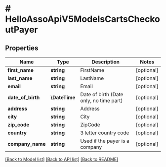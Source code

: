 # # HelloAssoApiV5ModelsCartsCheckoutPayer

## Properties

Name | Type | Description | Notes
------------ | ------------- | ------------- | -------------
**first_name** | **string** | FirstName | [optional]
**last_name** | **string** | LastName | [optional]
**email** | **string** | Email | [optional]
**date_of_birth** | **\DateTime** | Date of birth (Date only, no time part) | [optional]
**address** | **string** | Address | [optional]
**city** | **string** | City | [optional]
**zip_code** | **string** | ZipCode | [optional]
**country** | **string** | 3 letter country code | [optional]
**company_name** | **string** | Used if the payer is a company | [optional]

[[Back to Model list]](../../README.md#models) [[Back to API list]](../../README.md#endpoints) [[Back to README]](../../README.md)
